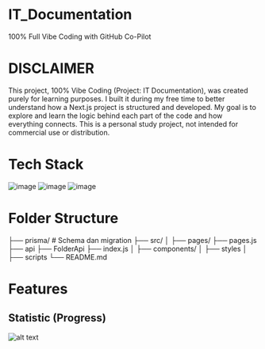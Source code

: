 # IT_Documentation
100% Full Vibe Coding with GitHub Co-Pilot

# DISCLAIMER
This project, 100% Vibe Coding (Project: IT Documentation), was created purely for learning purposes. I built it during my free time to better understand how a Next.js project is structured and developed. My goal is to explore and learn the logic behind each part of the code and how everything connects. This is a personal study project, not intended for commercial use or distribution.

# Tech Stack
![image]({https://img.shields.io/badge/next%20js-000000?style=for-the-badge&logo=nextdotjs&logoColor=white})
![image]({https://img.shields.io/badge/Tailwind_CSS-38B2AC?style=for-the-badge&logo=tailwind-css&logoColor=white})
![image]({https://img.shields.io/badge/Prisma-3982CE?style=for-the-badge&logo=Prisma&logoColor=white})

# Folder Structure
├── prisma/          # Schema dan migration
├── src/
│   ├── pages/
        ├── pages.js
        ├── api
            ├── FolderApi
               ├── index.js
│   ├── components/
│   ├── styles
│   ├── scripts
└── README.md

# Features
## Statistic (Progress)
![alt text](https://github.com/Finnn16/IT_Documentation/blob/main/Master%20Barang.png?raw=true)


